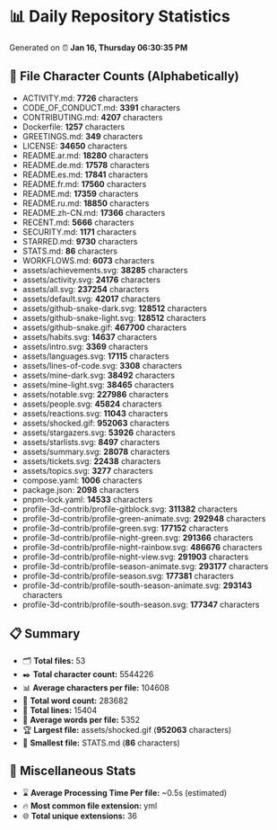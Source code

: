 # 📊 Daily Repository Statistics
Generated on ⏰ **Jan 16, Thursday 06:30:35 PM**

## 📂 File Character Counts (Alphabetically)
- ACTIVITY.md: **7726** characters
- CODE_OF_CONDUCT.md: **3391** characters
- CONTRIBUTING.md: **4207** characters
- Dockerfile: **1257** characters
- GREETINGS.md: **349** characters
- LICENSE: **34650** characters
- README.ar.md: **18280** characters
- README.de.md: **17578** characters
- README.es.md: **17841** characters
- README.fr.md: **17560** characters
- README.md: **17359** characters
- README.ru.md: **18850** characters
- README.zh-CN.md: **17366** characters
- RECENT.md: **5666** characters
- SECURITY.md: **1171** characters
- STARRED.md: **9730** characters
- STATS.md: **86** characters
- WORKFLOWS.md: **6073** characters
- assets/achievements.svg: **38285** characters
- assets/activity.svg: **24176** characters
- assets/all.svg: **237254** characters
- assets/default.svg: **42017** characters
- assets/github-snake-dark.svg: **128512** characters
- assets/github-snake-light.svg: **128512** characters
- assets/github-snake.gif: **467700** characters
- assets/habits.svg: **14637** characters
- assets/intro.svg: **3369** characters
- assets/languages.svg: **17115** characters
- assets/lines-of-code.svg: **3308** characters
- assets/mine-dark.svg: **38492** characters
- assets/mine-light.svg: **38465** characters
- assets/notable.svg: **227986** characters
- assets/people.svg: **45824** characters
- assets/reactions.svg: **11043** characters
- assets/shocked.gif: **952063** characters
- assets/stargazers.svg: **53926** characters
- assets/starlists.svg: **8497** characters
- assets/summary.svg: **28078** characters
- assets/tickets.svg: **22438** characters
- assets/topics.svg: **3277** characters
- compose.yaml: **1006** characters
- package.json: **2098** characters
- pnpm-lock.yaml: **14533** characters
- profile-3d-contrib/profile-gitblock.svg: **311382** characters
- profile-3d-contrib/profile-green-animate.svg: **292948** characters
- profile-3d-contrib/profile-green.svg: **177152** characters
- profile-3d-contrib/profile-night-green.svg: **291366** characters
- profile-3d-contrib/profile-night-rainbow.svg: **486676** characters
- profile-3d-contrib/profile-night-view.svg: **291903** characters
- profile-3d-contrib/profile-season-animate.svg: **293177** characters
- profile-3d-contrib/profile-season.svg: **177381** characters
- profile-3d-contrib/profile-south-season-animate.svg: **293143** characters
- profile-3d-contrib/profile-south-season.svg: **177347** characters

## 📋 Summary
- 🗂️ **Total files:** 53
- ✒️ **Total character count:** 5544226
- 📊 **Average characters per file:** 104608
- 📝 **Total word count:** 283682
- 🧾 **Total lines:** 15404
- 📐 **Average words per file:** 5352
- 🏆 **Largest file:** assets/shocked.gif (**952063** characters)
- 🥉 **Smallest file:** STATS.md (**86** characters)

## 🌟 Miscellaneous Stats
- ⌛ **Average Processing Time Per file:** ~0.5s (estimated)
- 🔥 **Most common file extension:** yml
- 🌐 **Total unique extensions:** 36
